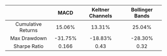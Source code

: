 
|                    |  MACD   | Keltner Channels | Bollinger Bands |
| :----------------: | :-----: | :--------------: | :-------------: |
| Cumulative Returns | 15.06%  |      13.31%      |      25.04%     |
|    Max Drawdown    | -31.75% |     -18.83%      |     -28.30%     |
|    Sharpe Ratio    |  0.166  |       0.43       |      0.32       |